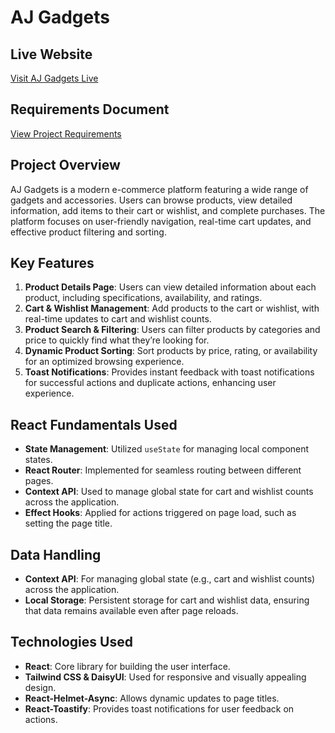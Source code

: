 # AJ Gadgets

## Live Website
[Visit AJ Gadgets Live](https://ajgadgetsbd.surge.sh/)

## Requirements Document
[View Project Requirements](https://github.com/ProgrammingHero1/B10-A8-gadget-heaven/blob/main/Batch-10_Assignment-08.pdf)

## Project Overview
AJ Gadgets is a modern e-commerce platform featuring a wide range of gadgets and accessories. Users can browse products, view detailed information, add items to their cart or wishlist, and complete purchases. The platform focuses on user-friendly navigation, real-time cart updates, and effective product filtering and sorting.

## Key Features
1. **Product Details Page**: Users can view detailed information about each product, including specifications, availability, and ratings.
2. **Cart & Wishlist Management**: Add products to the cart or wishlist, with real-time updates to cart and wishlist counts.
3. **Product Search & Filtering**: Users can filter products by categories and price to quickly find what they’re looking for.
4. **Dynamic Product Sorting**: Sort products by price, rating, or availability for an optimized browsing experience.
5. **Toast Notifications**: Provides instant feedback with toast notifications for successful actions and duplicate actions, enhancing user experience.

## React Fundamentals Used
- **State Management**: Utilized `useState` for managing local component states.
- **React Router**: Implemented for seamless routing between different pages.
- **Context API**: Used to manage global state for cart and wishlist counts across the application.
- **Effect Hooks**: Applied for actions triggered on page load, such as setting the page title.

## Data Handling
- **Context API**: For managing global state (e.g., cart and wishlist counts) across the application.
- **Local Storage**: Persistent storage for cart and wishlist data, ensuring that data remains available even after page reloads.

## Technologies Used
- **React**: Core library for building the user interface.
- **Tailwind CSS & DaisyUI**: Used for responsive and visually appealing design.
- **React-Helmet-Async**: Allows dynamic updates to page titles.
- **React-Toastify**: Provides toast notifications for user feedback on actions.